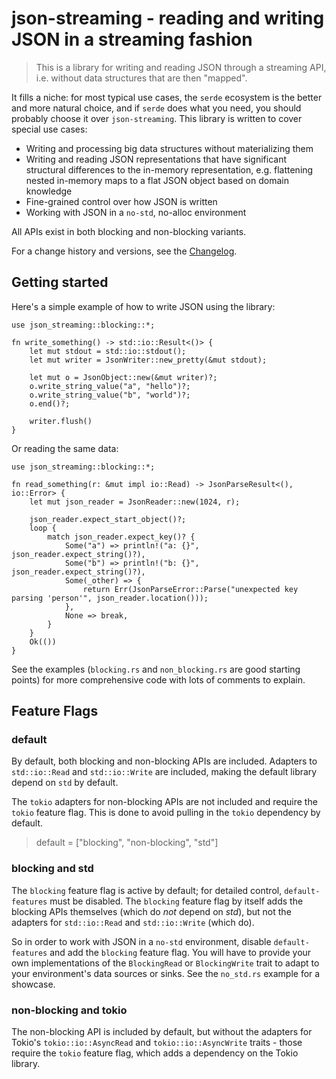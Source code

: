 # json-streaming - reading and writing JSON in a streaming fashion

> This is a library for writing and reading JSON through a streaming API, i.e. without data structures
> that are then "mapped".

It fills a niche: for most typical use cases, the `serde` ecosystem is the better and more natural choice, and if
`serde` does what you need, you should probably choose it over `json-streaming`. This library is written to cover
special use cases:
* Writing and processing big data structures without materializing them
* Writing and reading JSON representations that have significant structural differences to the in-memory representation,
   e.g. flattening nested in-memory maps to a flat JSON object based on domain knowledge
* Fine-grained control over how JSON is written
* Working with JSON in a `no-std`, no-alloc environment

All APIs exist in both blocking and non-blocking variants.

For a change history and versions, see the [Changelog](Changelog.md).

## Getting started

Here's a simple example of how to write JSON using the library:

```
use json_streaming::blocking::*;

fn write_something() -> std::io::Result<()> {
    let mut stdout = std::io::stdout();
    let mut writer = JsonWriter::new_pretty(&mut stdout);

    let mut o = JsonObject::new(&mut writer)?;
    o.write_string_value("a", "hello")?;
    o.write_string_value("b", "world")?;
    o.end()?;

    writer.flush()
}
```

Or reading the same data:
```
use json_streaming::blocking::*;

fn read_something(r: &mut impl io::Read) -> JsonParseResult<(), io::Error> {
    let mut json_reader = JsonReader::new(1024, r);

    json_reader.expect_start_object()?;
    loop {
        match json_reader.expect_key()? {
            Some("a") => println!("a: {}", json_reader.expect_string()?),
            Some("b") => println!("b: {}", json_reader.expect_string()?),
            Some(_other) => {
                return Err(JsonParseError::Parse("unexpected key parsing 'person'", json_reader.location()));
            },
            None => break,
        }
    }
    Ok(())
}
```

See the examples (`blocking.rs` and `non_blocking.rs` are good starting points) for more comprehensive code with
lots of comments to explain.

## Feature Flags

### default

By default, both blocking and non-blocking APIs are included. Adapters to `std::io::Read` and `std::io::Write` are
included, making the default library depend on `std` by default. 

The `tokio` adapters for non-blocking APIs are not included and require the `tokio` feature flag. This is done to 
avoid pulling in the `tokio` dependency by default.

> default = ["blocking", "non-blocking", "std"]

### blocking and std

The `blocking` feature flag is active by default; for detailed control, `default-features` must be disabled. The
`blocking` feature flag by itself adds the blocking APIs themselves (which do *not* depend on *std*), but not the adapters
for `std::io::Read` and `std::io::Write` (which do).

So in order to work with JSON in a `no-std` environment, disable `default-features` and add the `blocking` feature
flag. You will have to provide your own implementations of the `BlockingRead` or `BlockingWrite` trait to adapt to
your environment's data sources or sinks. See the `no_std.rs` example for a showcase.

### non-blocking and tokio

The non-blocking API is included by default, but without the adapters for Tokio's `tokio::io::AsyncRead` and 
`tokio::io::AsyncWrite` traits - those require the `tokio` feature flag, which adds a dependency on the Tokio library.






